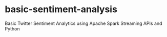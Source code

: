 # basic-sentiment-analysis
Basic Twitter Sentiment Analytics using Apache Spark Streaming APIs and Python

